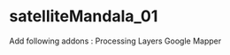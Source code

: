 satelliteMandala_01
===================

Add following addons :
     Processing Layers
     Google Mapper
